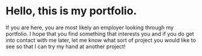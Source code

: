 #  Hello, this is my portfolio. 

If you are here, you are most likely an employer looking through my portfolio. I hope that you find something that interests you and if you do get into contact with me later, 
let me know what sort of project you would like to see so that I can try my hand at another project!
